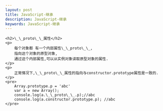```yaml
---
layout: post
title: JavaScript-继承
description: JavaScript-继承
keywords: JavaScript-继承
---
```


<section>
    
    <h2>\_\_proto\_\_属性</h2>
    <p>
        每个对象都 有一个内部属性\_\_proto\_\_,
        指向这个对象的原型对象,
        通过这个内部属性,可以从实例对象读取原型对象的属性.
    </p>
    <p>
        正常情况下,\_\_proto\_\_属性的指向与constructor.prototype属性是一致的.
    </p>
    <pre>
        Array.prototype.p = 'abc'
        var a = new Array();
        console.log(a.\_\_proto\_\_.p);//abc
        console.log(a.constructor.prototype.p); //abc
    </pre>
</section>